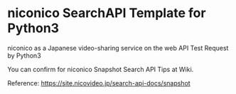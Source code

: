 # niconico SearchAPI Template for Python3
niconico as a Japanese video-sharing service on the web API Test Request by Python3

You can confirm for niconico Snapshot Search API Tips at Wiki.

Reference: https://site.nicovideo.jp/search-api-docs/snapshot

